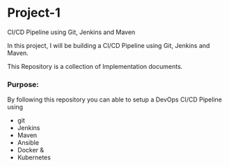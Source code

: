 # Project-1
CI/CD Pipeline using Git, Jenkins and Maven

In this project, I will be building a CI/CD Pipeline using Git, Jenkins and Maven.

This Repository is a collection of Implementation documents. 

### Purpose:
By following this repository you can able to setup a DevOps CI/CD Pipeline using
- git
- Jenkins
- Maven
- Ansible
- Docker &
- Kubernetes

